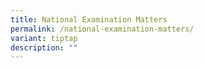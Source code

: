 ```yaml
---
title: National Examination Matters
permalink: /national-examination-matters/
variant: tiptap
description: ""
---
```

<p></p>
